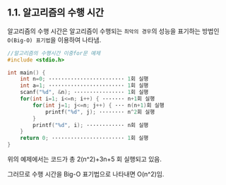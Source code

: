 ## 1.1. 알고리즘의 수행 시간


알고리즘의 수행 시간은 알고리즘이 수행되는 `최악의 경우`의 성능을 표기하는 방법인 `O(Big-O) 표기법`을 이용하여 나타냄.

```c
//알고리즘의 수행시간 이중for문 예제
#include <stdio.h>

int main() {
    int n=0; ························ 1회 실행
    int a=1; ························ 1회 실행
    scanf("%d", &n); ················ 1회 실행
    for(int i=1; i<=n; i++) { ······· n+1회 실행
        for(int j=1; j<=n; j++) { ··· n(n+1)회 실행
            printf("%d", j); ········ n^2회 실행
        }
        printf("%d", i); ············ n회 실행
    }
    return 0; ······················· 1회 실행
}
```

위의 예제에서는 코드가 총 2(n^2)+3n+5 회 실행되고 있음.

그러므로 수행 시간을 Big-O 표기법으로 나타내면 O(n^2)임.
